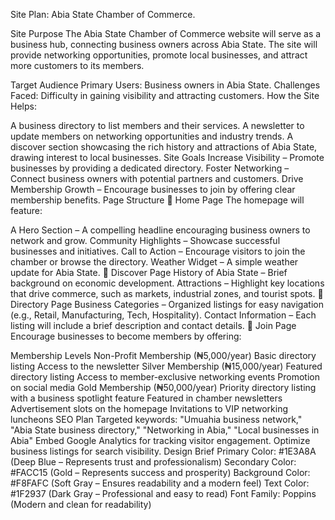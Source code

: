 Site Plan: Abia State Chamber of Commerce.

Site Purpose
The Abia State Chamber of Commerce website will serve as a business hub, connecting business owners across Abia State. The site will provide networking opportunities, promote local businesses, and attract more customers to its members.

Target Audience
Primary Users: Business owners in Abia State.
Challenges Faced: Difficulty in gaining visibility and attracting customers.
How the Site Helps:

A business directory to list members and their services.
A newsletter to update members on networking opportunities and industry trends.
A discover section showcasing the rich history and attractions of Abia State, drawing interest to local businesses.
Site Goals
Increase Visibility – Promote businesses by providing a dedicated directory.
Foster Networking – Connect business owners with potential partners and customers.
Drive Membership Growth – Encourage businesses to join by offering clear membership benefits.
Page Structure
📄 Home Page
The homepage will feature:

A Hero Section – A compelling headline encouraging business owners to network and grow.
Community Highlights – Showcase successful businesses and initiatives.
Call to Action – Encourage visitors to join the chamber or browse the directory.
Weather Widget – A simple weather update for Abia State.
📄 Discover Page
History of Abia State – Brief background on economic development.
Attractions – Highlight key locations that drive commerce, such as markets, industrial zones, and tourist spots.
📄 Directory Page
Business Categories – Organized listings for easy navigation (e.g., Retail, Manufacturing, Tech, Hospitality).
Contact Information – Each listing will include a brief description and contact details.
📄 Join Page
Encourage businesses to become members by offering:

Membership Levels
Non-Profit Membership (₦5,000/year)
Basic directory listing
Access to the newsletter
Silver Membership (₦15,000/year)
Featured directory listing
Access to member-exclusive networking events
Promotion on social media
Gold Membership (₦50,000/year)
Priority directory listing with a business spotlight feature
Featured in chamber newsletters
Advertisement slots on the homepage
Invitations to VIP networking luncheons
SEO Plan
Targeted keywords: "Umuahia business network," "Abia State business directory," "Networking in Abia," "Local businesses in Abia"
Embed Google Analytics for tracking visitor engagement.
Optimize business listings for search visibility.
Design Brief
Primary Color: #1E3A8A (Deep Blue – Represents trust and professionalism)
Secondary Color: #FACC15 (Gold – Represents success and prosperity)
Background Color: #F8FAFC (Soft Gray – Ensures readability and a modern feel)
Text Color: #1F2937 (Dark Gray – Professional and easy to read)
Font Family: Poppins (Modern and clean for readability)
